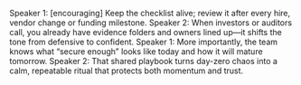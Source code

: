 Speaker 1: [encouraging] Keep the checklist alive; review it after every hire, vendor change or funding milestone.
Speaker 2: When investors or auditors call, you already have evidence folders and owners lined up—it shifts the tone from defensive to confident.
Speaker 1: More importantly, the team knows what “secure enough” looks like today and how it will mature tomorrow.
Speaker 2: That shared playbook turns day-zero chaos into a calm, repeatable ritual that protects both momentum and trust.
